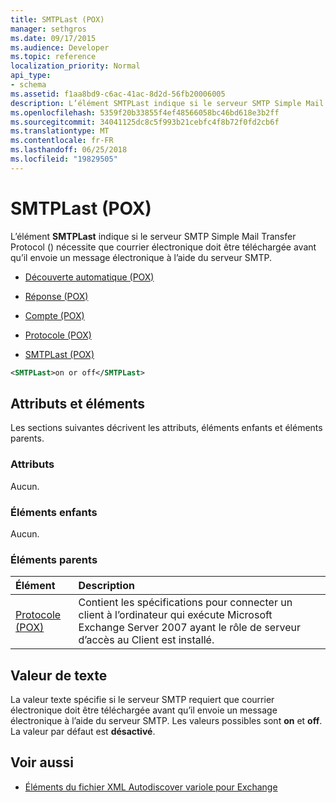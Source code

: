 ```yaml
---
title: SMTPLast (POX)
manager: sethgros
ms.date: 09/17/2015
ms.audience: Developer
ms.topic: reference
localization_priority: Normal
api_type:
- schema
ms.assetid: f1aa8bd9-c6ac-41ac-8d2d-56fb20006005
description: L’élément SMTPLast indique si le serveur SMTP Simple Mail Transfer Protocol () nécessite que courrier électronique doit être téléchargée avant qu’il envoie un message électronique à l’aide du serveur SMTP.
ms.openlocfilehash: 5359f20b33855f4ef48566058bc46bd618e3b2ff
ms.sourcegitcommit: 34041125dc8c5f993b21cebfc4f8b72f0fd2cb6f
ms.translationtype: MT
ms.contentlocale: fr-FR
ms.lasthandoff: 06/25/2018
ms.locfileid: "19829505"
---
```

# <a name="smtplast-pox"></a>SMTPLast (POX)

L’élément **SMTPLast** indique si le serveur SMTP Simple Mail Transfer Protocol () nécessite que courrier électronique doit être téléchargée avant qu’il envoie un message électronique à l’aide du serveur SMTP. 
  
- [Découverte automatique (POX)](autodiscover-pox.md)
  
- [Réponse (POX)](response-pox.md)
  
- [Compte (POX)](account-pox.md)
  
- [Protocole (POX)](protocol-pox.md)
  
- [SMTPLast (POX)](smtplast-pox.md)
  
```xml
<SMTPLast>on or off</SMTPLast>
```

## <a name="attributes-and-elements"></a>Attributs et éléments

Les sections suivantes décrivent les attributs, éléments enfants et éléments parents.
  
### <a name="attributes"></a>Attributs

Aucun.
  
### <a name="child-elements"></a>Éléments enfants

Aucun.
  
### <a name="parent-elements"></a>Éléments parents

|**Élément**|**Description**|
|:-----|:-----|
|[Protocole (POX)](protocol-pox.md) <br/> |Contient les spécifications pour connecter un client à l’ordinateur qui exécute Microsoft Exchange Server 2007 ayant le rôle de serveur d’accès au Client est installé.  <br/> |
   
## <a name="text-value"></a>Valeur de texte

La valeur texte spécifie si le serveur SMTP requiert que courrier électronique doit être téléchargée avant qu’il envoie un message électronique à l’aide du serveur SMTP. Les valeurs possibles sont **on** et **off**. La valeur par défaut est **désactivé**.
  
## <a name="see-also"></a>Voir aussi

- [Éléments du fichier XML Autodiscover variole pour Exchange](pox-autodiscover-xml-elements-for-exchange.md)

